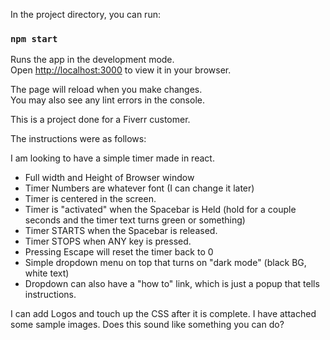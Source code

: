 In the project directory, you can run:

### `npm start`

Runs the app in the development mode.\
Open [http://localhost:3000](http://localhost:3000) to view it in your browser.

The page will reload when you make changes.\
You may also see any lint errors in the console.



This is a project done for a Fiverr customer. 

The instructions were as follows:

I am looking to have a simple timer made in react.
- Full width and Height of Browser window
- Timer Numbers are whatever font (I can change it later)
- Timer is centered in the screen.
- Timer is "activated" when the Spacebar is Held (hold for a couple seconds and the timer text turns green or something)
- Timer STARTS when the Spacebar is released.
- Timer STOPS when ANY key is pressed.
- Pressing Escape will reset the timer back to 0
- Simple dropdown menu on top that turns on "dark mode" (black BG, white text)
- Dropdown can also have a "how to" link, which is just a popup that tells instructions.

I can add Logos and touch up the CSS after it is complete. I have attached some sample images. Does this sound like something you can do?
